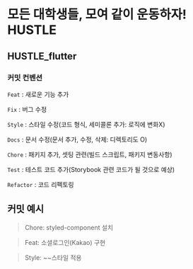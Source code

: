 # 모든 대학생들, 모여 같이 운동하자! HUSTLE

## HUSTLE_flutter

### 커밋 컨벤션

`Feat` : 새로운 기능 추가

`Fix` : 버그 수정

`Style` : 스타일 수정(코드 형식, 세미콜론 추가: 로직에 변화X)

`Docs` : 문서 수정(문서 추가, 수정, 삭제: 디렉토리도 O)

`Chore` : 패키지 추가, 셋팅 관련(빌드 스크립트, 패키지 변동사항)

`Test` : 테스트 코드 추가(Storybook 관련 코드가 될 것으로 예상)

`Refactor` : 코드 리펙토링


## 커밋 예시
> Chore: styled-component 설치

> Feat: 소셜로그인(Kakao) 구현

> Style: ~~스타일 적용
